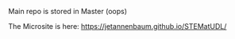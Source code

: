 Main repo is stored in Master (oops)

The Microsite is here: https://jetannenbaum.github.io/STEMatUDL/
